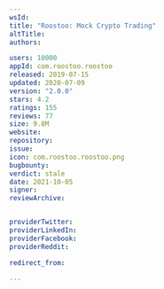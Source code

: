 ```yaml
---
wsId: 
title: "Roostoo: Mock Crypto Trading"
altTitle: 
authors:

users: 10000
appId: com.roostoo.roostoo
released: 2019-07-15
updated: 2020-07-09
version: "2.0.0"
stars: 4.2
ratings: 155
reviews: 77
size: 9.8M
website: 
repository: 
issue: 
icon: com.roostoo.roostoo.png
bugbounty: 
verdict: stale
date: 2021-10-05
signer: 
reviewArchive:


providerTwitter: 
providerLinkedIn: 
providerFacebook: 
providerReddit: 

redirect_from:

---
```




